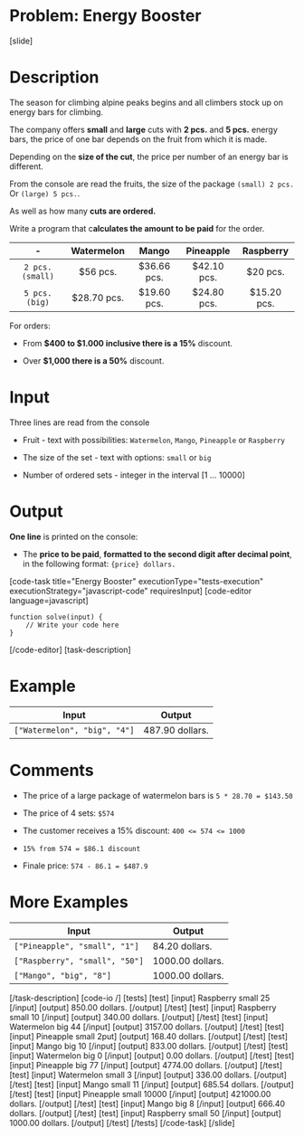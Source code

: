 # Problem: Energy Booster

[slide]

# Description

The season for climbing alpine peaks begins and all climbers stock up on energy bars for climbing.

The company offers **small** and **large** cuts with **2 pcs.** and **5 pcs.** energy bars, the price of one bar depends on the fruit from which it is made.

Depending on the **size of the cut**, the price per number of an energy bar is different.

From the console are read the fruits, the size of the package `(small) 2 pcs.` Or `(large) 5 pcs.`. 

As well as how many **cuts are ordered.**

Write a program that c**alculates the amount to be paid** for the order.


| \- | Watermelon  | Mango | Pineapple   | Raspberry |
| :---:       |    :----:   |   :---:     |  :---:     | :---:     |
| `2 pcs. (small)` | $56 pcs.  | $36.66 pcs. |$42.10 pcs. | $20 pcs.|
| `5 pcs. (big)`  | $28.70 pcs.  | $19.60 pcs. |$24.80 pcs. | $15.20 pcs.|

For orders:

- From **$400 to $1.000 inclusive there is a 15\%** discount.

- Over **$1,000 there is a 50\%** discount.

# Input

Three lines are read from the console

- Fruit - text with possibilities: `Watermelon`, `Mango`, `Pineapple` or `Raspberry`

- The size of the set - text with options: `small` or `big`

- Number of ordered sets - integer in the interval \[1 … 10000\]


# Output

**One line** is printed on the console:

- The **price to be paid**, **formatted to the second digit after decimal point**, in the following format: `{price} dollars.`


[code-task title="Energy Booster" executionType="tests-execution" executionStrategy="javascript-code" requiresInput]
[code-editor language=javascript]
```
function solve(input) {
	// Write your code here
}
```
[/code-editor]
[task-description]

# Example

| **Input** | **Output** |
| --- | --- |
|`["Watermelon", "big", "4"]` | 487.90 dollars. |

# Comments

- The price of a large package of watermelon bars is `5 * 28.70 = $143.50`

- The price of 4 sets: `$574`

- The customer receives a 15\% discount: `400 <= 574 <= 1000`

- `15% from 574 = $86.1 discount`

- Finale price: `574 - 86.1 = $487.9`


# More Examples

| **Input** | **Output** |
| --- | --- |
|`["Pineapple", "small", "1"]` | 84.20 dollars. |
|`["Raspberry", "small", "50"]` | 1000.00 dollars. |
|`["Mango", "big", "8"]` | 1000.00 dollars. |

[/task-description]
[code-io /]
[tests]
[test]
[input]
Raspberry
small
25
[/input]
[output]
850.00 dollars.
[/output]
[/test]
[test]
[input]
Raspberry
small
10
[/input]
[output]
340.00 dollars.
[/output]
[/test]
[test]
[input]
Watermelon
big
44
[/input]
[output]
3157.00 dollars.
[/output]
[/test]
[test]
[input]
Pineapple
small
2put]
[output]
168.40 dollars.
[/output]
[/test]
[test]
[input]
Mango
big
10
[/input]
[output]
833.00 dollars.
[/output]
[/test]
[test]
[input]
Watermelon
big
0
[/input]
[output]
0.00 dollars.
[/output]
[/test]
[test]
[input]
Pineapple
big
77
[/input]
[output]
4774.00 dollars.
[/output]
[/test]
[test]
[input]
Watermelon
small
3
[/input]
[output]
336.00 dollars.
[/output]
[/test]
[test]
[input]
Mango
small
11
[/input]
[output]
685.54 dollars.
[/output]
[/test]
[test]
[input]
Pineapple
small
10000
[/input]
[output]
421000.00 dollars.
[/output]
[/test]
[test]
[input]
Mango
big
8
[/input]
[output]
666.40 dollars.
[/output]
[/test]
[test]
[input]
Raspberry
small
50
[/input]
[output]
1000.00 dollars.
[/output]
[/test]
[/tests]
[/code-task]
[/slide]